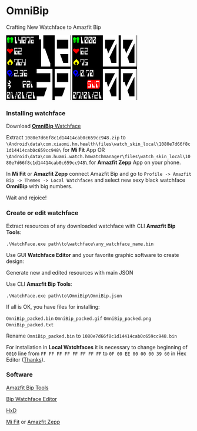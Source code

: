 # OmniBip

Crafting New Watchface to Amazfit Bip

![](OmniBip.png)  ![](OmniBip.gif) 

### Installing watchface
Download [**OmniBip** Watchface](https://github.com/OmniMir/OmniBip/releases/latest)

Extract `1080e7d66f8c1d14414cab0c659cc948.zip` to `\Android\data\com.xiaomi.hm.health\files\watch_skin_local\1080e7d66f8c1d14414cab0c659cc948\` for **Mi Fit** App OR `\Android\data\com.huami.watch.hmwatchmanager\files\watch_skin_local\1080e7d66f8c1d14414cab0c659cc948\` for **Amazfit Zepp** App on your phone.

In **Mi Fit** or **Amazfit Zepp** connect Amazfit Bip and go to `Profile -> Amazfit Bip -> Themes -> Local Watchfaces` and select new sexy black watchface **OmniBip** with big numbers.

Wait and rejoice!

### Create or edit watchface
Extract resources of any downloaded watchface with CLI **Amazfit Bip Tools**:

`.\WatchFace.exe path\to\watchface\any_watchface_name.bin`

Use GUI **Watchface Editor** and your favorite graphic software to create design:

Generate new and edited resources with main JSON

Use CLI **Amazfit Bip Tools**:

`.\WatchFace.exe path\to\OmniBip\OmniBip.json`

If all is OK, you have files for installing:

`OmniBip_packed.bin`
`OmniBip_packed.gif`
`OmniBip_packed.png`
`OmniBip_packed.txt`

Rename `OmniBip_packed.bin` to `1080e7d66f8c1d14414cab0c659cc948.bin`

For installation in **Local Watchfaces** it is necessary to change beginning of `0010` line from `FF FF FF FF FF FF FF FF` to `0F 00 EE 00 00 00 39 60` in Hex Editor ([Thanks](https://amazfitwatchfaces.com/forum/viewtopic.php?t=128)).

### Software
[Amazfit Bip Tools](https://bitbucket.org/valeronm/amazfitbiptools/downloads/)

[Bip Watchface Editor](https://forum.gizchina.it/index.php?/topic/1489-bip-wf-editor-by-ilgruppotester/)

[HxD](https://mh-nexus.de/en/hxd/)

[Mi Fit](https://play.google.com/store/apps/details?id=com.xiaomi.hm.health&hl=ru) or [Amazfit Zepp](https://play.google.com/store/apps/details?id=com.huami.watch.hmwatchmanager)